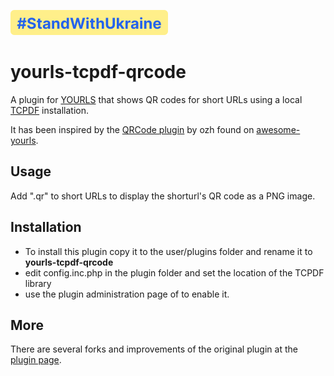 [![Stand With Ukraine](https://raw.githubusercontent.com/vshymanskyy/StandWithUkraine/main/badges/StandWithUkraine.svg)](https://stand-with-ukraine.pp.ua)

# yourls-tcpdf-qrcode
A plugin for [YOURLS](http://yourls.org) that shows QR
codes for short URLs using a local [TCPDF](http://tcpdf.org)
installation.

It has been inspired by the [QRCode plugin](https://github.com/YOURLS/YOURLS/wiki/Plugin-=-QRCode-ShortURL) by ozh
found on [awesome-yourls](https://github.com/YOURLS/awesome-yourls).

## Usage
Add ".qr" to short URLs to display the shorturl's QR code as
a PNG image.

## Installation
* To install this plugin copy it to the user/plugins folder and rename it to
  **yourls-tcpdf-qrcode**
* edit config.inc.php in the plugin folder and set the location
  of the TCPDF library
* use the plugin administration page of to enable it.

## More
There are several forks and improvements of the original plugin at the
[plugin page](https://github.com/YOURLS/YOURLS/wiki/Plugin-List).
